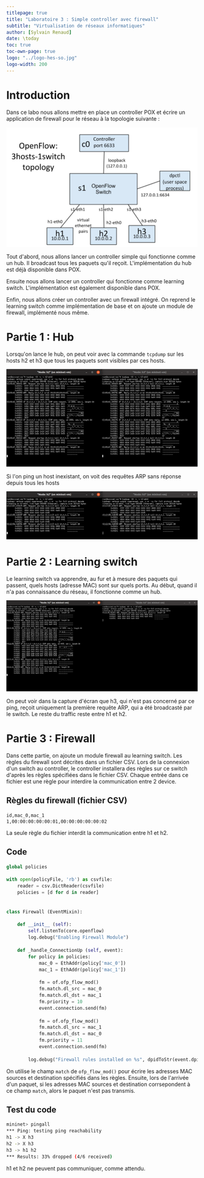 ```yaml
---
titlepage: true
title: "Laboratoire 3 : Simple controller avec firewall"
subtitle: "Virtualisation de réseaux informatiques"
author: [Sylvain Renaud]
date: \today
toc: true
toc-own-page: true
logo: "../logo-hes-so.jpg"
logo-width: 200
---
```


# Introduction

Dans ce labo nous allons mettre en place un controller POX et écrire un application de firewall pour le réseau à la topologie suivante :

![Topologie du réseau](img/topology.png)

Tout d'abord, nous allons lancer un controller simple qui fonctionne comme un hub. Il broadcast tous les paquets qu'il reçoit. L'implémentation du hub est déjà disponible dans POX.

Ensuite nous allons lancer un controller qui fonctionne comme learning switch. L'implémentation est également disponible dans POX.

Enfin, nous allons créer un controller avec un firewall intégré. On reprend le learning switch comme implémentation de base et on ajoute un module de firewall, implémenté nous même.

# Partie 1 : Hub

Lorsqu'on lance le hub, on peut voir avec la commande `tcpdump` sur les hosts h2 et h3 que tous les paquets sont visibles par ces hosts.

![h1 ping h2 (hub)](img/ping_hub_1.png)

Si l'on ping un host inexistant, on voit des requêtes ARP sans réponse depuis tous les hosts

![h1 ping 10.0.0.5](img/ping_hub_2.png)

# Partie 2 : Learning switch

Le learning switch va apprendre, au fur et à mesure des paquets qui passent, quels hosts (adresse MAC) sont sur quels ports. Au début, quand il n'a pas connaissance du réseau, il fonctionne comme un hub.

![h1 ping h2 (learning switch)](img/ping_l2_learning.png)

On peut voir dans la capture d'écran que h3, qui n'est pas concerné par ce ping, reçoit uniquement la première requête ARP, qui a été broadcasté par le switch. Le reste du traffic reste entre h1 et h2.

# Partie 3 : Firewall

Dans cette partie, on ajoute un module firewall au learning switch. Les règles du firewall sont décrites dans un fichier CSV. Lors de la connexion d'un switch au controller, le controller installera des règles sur ce switch d'après les règles spécifiées dans le fichier CSV. Chaque entrée dans ce fichier est une règle pour interdire la communication entre 2 device.

## Règles du firewall (fichier CSV)

```csv
id,mac_0,mac_1
1,00:00:00:00:00:01,00:00:00:00:00:02
```

La seule règle du fichier interdit la communication entre h1 et h2.

## Code

```python
global policies

with open(policyFile, 'rb') as csvfile:
    reader = csv.DictReader(csvfile)
    policies = [d for d in reader]


class Firewall (EventMixin):

    def __init__ (self):
        self.listenTo(core.openflow)
        log.debug("Enabling Firewall Module")

    def _handle_ConnectionUp (self, event):
        for policy in policies:
            mac_0 = EthAddr(policy['mac_0'])
            mac_1 = EthAddr(policy['mac_1'])

            fm = of.ofp_flow_mod()
            fm.match.dl_src = mac_0
            fm.match.dl_dst = mac_1
            fm.priority = 10
            event.connection.send(fm)

            fm = of.ofp_flow_mod()
            fm.match.dl_src = mac_1
            fm.match.dl_dst = mac_0
            fm.priority = 11
            event.connection.send(fm)

        log.debug("Firewall rules installed on %s", dpidToStr(event.dpid))
```

On utilise le champ `match` de `ofp_flow_mod()` pour écrire les adresses MAC sources et destination spécifiés dans les règles. Ensuite, lors de l'arrivée d'un paquet, si les adresses MAC sources et destination corrsepondent à ce champ `match`, alors le paquet n'est pas transmis.

## Test du code

```bash
mininet> pingall
*** Ping: testing ping reachability
h1 -> X h3
h2 -> X h3
h3 -> h1 h2
*** Results: 33% dropped (4/6 received)
```

h1 et h2 ne peuvent pas communiquer, comme attendu.
